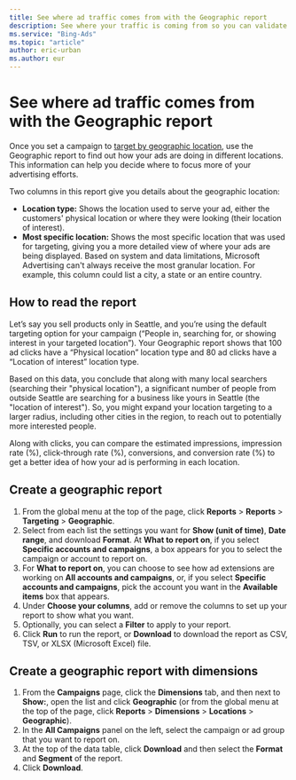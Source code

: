 ```yaml
---
title: See where ad traffic comes from with the Geographic report
description: See where your traffic is coming from so you can validate whether your location targeting strategy is successful and identify opportunities to improve. The geographical location report is available on both the reports page and Dimensions tab.
ms.service: "Bing-Ads"
ms.topic: "article"
author: eric-urban
ms.author: eur
---
```


# See where ad traffic comes from with the Geographic report

Once you set a campaign to [target by geographic location](./hlp_BA_PROC_TargetingAgeGender.md), use the Geographic report  to find out how your ads are doing in different locations. This information can help you decide where to focus more of your advertising efforts.

Two columns in this report give you details about the geographic location:

- **Location type:** Shows the location used to serve your ad, either the customers' physical location or where they were looking (their location of interest).
- **Most specific location:** Shows the most specific location that was used for targeting, giving you a more detailed view of where your ads are being displayed.       Based on system and data limitations, Microsoft Advertising can't always receive the most granular location. For example, this column could list a city, a state or an entire country.

## How to read the report

Let’s say you sell products only in Seattle, and you’re using the default targeting option    for your campaign (“People in, searching for, or showing interest in your targeted location”). Your Geographic report shows    that 100 ad clicks have a “Physical location” location type and 80 ad clicks have a “Location of interest” location type.

Based on this data, you conclude that along with many local searchers (searching their "physical location"), a significant number of people from outside Seattle are searching for a business like yours in Seattle (the "location of interest"). So, you might expand    your location targeting to a larger radius, including other cities in the region, to reach out to potentially more interested people.

Along with clicks, you can compare the estimated impressions, impression rate (%), click-through rate (%), conversions, and conversion rate (%)   to get a better idea of how your ad is performing in each location.

## Create a geographic report

1. From the global menu at the top of the page, click **Reports** > **Reports** > **Targeting** > **Geographic**.
1. Select from each list the settings you want for **Show (unit of time)**, **Date range**, and download **Format**. At **What to report on**, if you select **Specific accounts and campaigns**, a box appears for you to select the campaign or account to report on.
1. For **What to report on**, you can choose to see how ad extensions are working on **All accounts and campaigns**, or, if you select **Specific accounts and campaigns**, pick the account you want in the **Available items** box that appears.
1. Under **Choose your columns**, add or remove the columns to set up your report to show what you want.
1. Optionally, you can select a **Filter** to apply to your report.
1. Click **Run** to run the report, or **Download** to download the report as CSV, TSV, or XLSX (Microsoft Excel) file.

## Create a geographic report with dimensions

1. From the **Campaigns** page, click the **Dimensions** tab, and then next to **Show:**, open the list and click **Geographic** (or from the global menu at the top of the page, click **Reports** > **Dimensions** > **Locations** > **Geographic**).
1. In the **All Campaigns** panel on the left, select the campaign or ad group that you want to report on.
1. At the top of the data table, click **Download** and then select the **Format** and **Segment** of the report.
1. Click **Download**.


